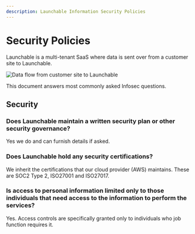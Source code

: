 ```yaml
---
description: Launchable Information Security Policies
---
```


# Security Policies

Launchable is a multi-tenant SaaS where data is sent over from a customer site to Launchable.

![Data flow from customer site to Launchable](../.gitbook/assets/data-flow.png)

This document answers most commonly asked Infosec questions.

## Security

### Does Launchable maintain a written security plan or other security governance?

Yes we do and can furnish details if asked.

### Does Launchable hold any security certifications?

We inherit the certifications that our cloud provider \(AWS\) maintains. These are SOC2 Type 2, ISO27001 and ISO27017.

### Is access to personal information limited only to those individuals that need access to the information to perform the services?

Yes. Access controls are specifically granted only to individuals who job function requires it.

